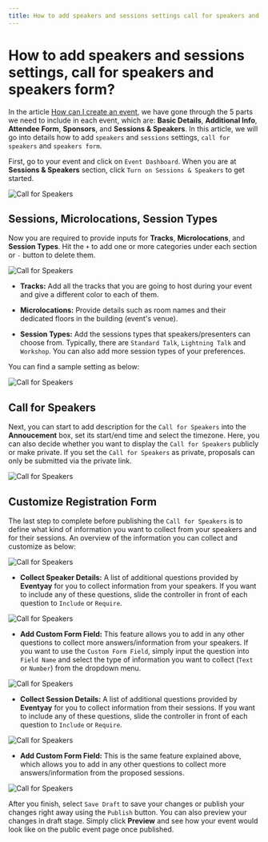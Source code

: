 ```yaml
---
title: How to add speakers and sessions settings call for speakers and speakers form
---
```


# How to add speakers and sessions settings, call for speakers and speakers form?

In the article [How can I create an event](/event-setup/How-can-I-create-an-event?.md), we have gone through the 5 parts we need to include in each event, which are: **Basic Details**, **Additional Info**, **Attendee Form**, **Sponsors**, and **Sessions & Speakers**. In this article, we will go into details how to add `speakers` and `sessions` settings, `call for speakers` and `speakers form`.

First, go to your event and click on `Event Dashboard`. When you are at **Sessions & Speakers** section, click `Turn on Sessions & Speakers` to get started. 

![Call for Speakers](/images/How-to-add-speakers-and-sessions-settings-call-for-speakers-and-speakers-form1.png)

## Sessions, Microlocations, Session Types
Now you are required to provide inputs for **Tracks**, **Microlocations**, and **Session Types**. Hit the `+` to add one or more categories under each section or `-` button to delete them. 

![Call for Speakers](/images/How-to-add-speakers-and-sessions-settings-call-for-speakers-and-speakers-form2.png)

- **Tracks:**
Add all the tracks that you are going to host during your event and give a different color to each of them.

- **Microlocations:**
Provide details such as room names and their dedicated floors in the building (event's venue).

- **Session Types:**
Add the sessions types that speakers/presenters can choose from. Typically, there are `Standard Talk`, `Lightning Talk` and `Workshop`. You can also add more session types of your preferences. 

You can find a sample setting as below: 

![Call for Speakers](/images/How-to-add-speakers-and-sessions-settings-call-for-speakers-and-speakers-form3a.png)

## Call for Speakers 
Next, you can start to add  description for the `Call for Speakers` into the **Annoucement** box, set its start/end time and select the
timezone. Here, you can also decide whether you want to display the `Call for Speakers` publicly or make private. If you set the `Call
for Speakers` as private, proposals can only be submitted via the private link. 

![Call for Speakers](/images/How-to-add-speakers-and-sessions-settings-call-for-speakers-and-speakers-form4.png)

## Customize Registration Form
The last step to complete before publishing the `Call for Speakers` is to define what kind of information you want to collect from your speakers and for their sessions. An overview of the information you can collect and customize as below:

![Call for Speakers](/images/How-to-add-speakers-and-sessions-settings-call-for-speakers-and-speakers-form3.png)

- **Collect Speaker Details:**
A list of additional questions provided by **Eventyay** for you to collect information from your speakers. If you want to include any of these questions, slide the controller in front of each question to `Include` or `Require`.  

![Call for Speakers](/images/How-to-add-speakers-and-sessions-settings-call-for-speakers-and-speakers-form5.png)

- **Add Custom Form Field:** 
This feature allows you to add in any other questions to collect more answers/information from your speakers. If you want to use the `Custom Form Field`, simply input the question into `Field Name` and select the type of information you want to collect (`Text` or `Number`) from the dropdown menu. 

![Call for Speakers](/images/How-to-add-speakers-and-sessions-settings-call-for-speakers-and-speakers-form0.png)

- **Collect Session Details:**
A list of additional questions provided by **Eventyay** for you to collect information from their sessions. If you want to include any of these questions, slide the controller in front of each question to `Include` or `Require`.  

![Call for Speakers](/images/How-to-add-speakers-and-sessions-settings-call-for-speakers-and-speakers-form6.png)

- **Add Custom Form Field:** 
This is the same feature explained above, which allows you to add in any other questions to collect more answers/information from the proposed sessions.

![Call for Speakers](/images/How-to-add-speakers-and-sessions-settings-call-for-speakers-and-speakers-form0.png)

After you finish, select `Save Draft` to save your changes or publish your changes right away using the `Publish` button. You can also preview your changes in draft stage. Simply click **Preview** and see how your event would look like on the public event page once published.
